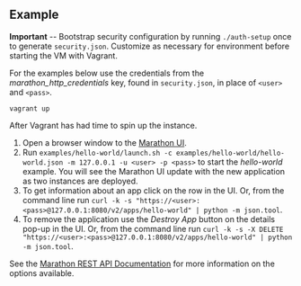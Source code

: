 Example
---

**Important** -- Bootstrap security configuration by running `./auth-setup` once to generate `security.json`. Customize as necessary for environment before starting the VM with Vagrant. 

For the examples below use the credentials from the *marathon\_http\_credentials* key, found in `security.json`, in place of `<user>` and `<pass>`.

`vagrant up`

After Vagrant has had time to spin up the instance.

1. Open a browser window to the [Marathon UI](https://127.0.0.1:8080/).
2. Run `examples/hello-world/launch.sh -c examples/hello-world/hello-world.json -m 127.0.0.1 -u <user> -p <pass>` to start the _hello-world_ example. You will see the Marathon UI update with the new application as two instances are deployed.
3. To get information about an app click on the row in the UI. Or, from the command line run `curl -k -s "https://<user>:<pass>@127.0.0.1:8080/v2/apps/hello-world" | python -m json.tool`.
4. To remove the application use the _Destroy App_ button on the details pop-up in the UI. Or, from the command line run `curl -k -s -X DELETE "https://<user>:<pass>@127.0.0.1:8080/v2/apps/hello-world" | python -m json.tool`.

See the [Marathon REST API Documentation](https://mesosphere.github.io/marathon/docs/rest-api.html) for more information on the options available.
